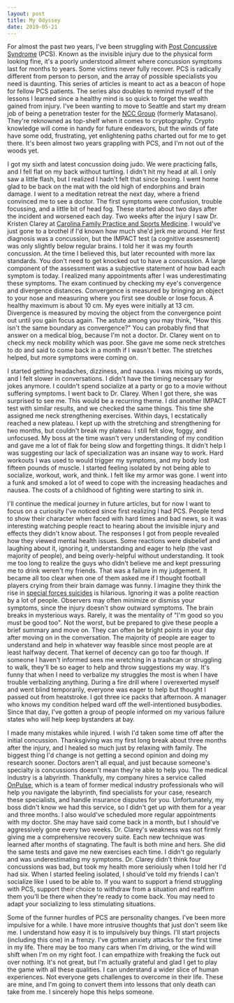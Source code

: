 ```yaml
---
layout: post
title: My Odyssey
date: 2019-05-21
---
```


For almost the past two years, I've been struggling with [Post Concussive Syndrome][pcs] (PCS). Known as the invisible injury due to the physical form looking fine, it's a poorly understood ailment where concussion symptoms last for months to years. Some victims never fully recover. PCS is radically different from person to person, and the array of possible specialists you need is daunting. This series of articles is meant to act as a beacon of hope for fellow PCS patients. The series also doubles to remind myself of the lessons I learned since a healthy mind is so quick to forget the wealth gained from injury. I've been wanting to move to Seattle and start my dream job of being a penetration tester for the [NCC Group][ncc] (formerly Matasano). They're reknowned as top-shelf when it comes to cryptography. Crypto knowledge will come in handy for future endeavors, but the winds of fate have some odd, frustrating, yet enlightening paths charted out for me to get there. It's been almost two years grappling with PCS, and I'm not out of the woods yet.

I got my sixth and latest concussion doing judo. We were practicing falls, and I fell flat on my back without turtling. I didn't hit my head at all. I only saw a little flash, but I realized I hadn't felt that since boxing. I went home glad to be back on the mat with the old high of endorphins and brain damage. I went to a meditation retreat the next day, where a friend convinced me to see a doctor. The first symptoms were confusion, trouble focussing, and a little bit of head fog. These started about two days after the incident and worsened each day. Two weeks after the injury I saw Dr. Kristen Clarey at [Carolina Family Practice and Sports Medicine][cfpsm]. I would've just gone to a brothel if I'd known how much she'd jerk me around. Her first diagnosis was a concussion, but the IMPACT test (a cognitive assesment) was only slightly below regular brains. I told her it was my fourth concussion. At the time I believed this, but later recounted with more lax standards. You don't need to get knocked out to have a concussion. A large component of the assessment was a subjective statement of how bad each symptom is today. I realized many appointments after I was underestimating these symptoms. The exam continued by checking my eye's convergence and divergence distances. Convergence is measured by bringing an object to your nose and measuring where you first see double or lose focus. A healthy maximum is about 10 cm. My eyes were initially at 13 cm. Divergence is measured by moving the object from the convergence point out until you gain focus again. The astute among you may think, "How this isn't the same boundary as convergence?" You can probably find that answer on a medical blog, because I'm not a doctor. Dr. Clarey went on to check my neck mobility which was poor. She gave me some neck stretches to do and said to come back in a month if I wasn't better. The stretches helped, but more symptoms were coming on. 

I started getting headaches, dizziness, and nausea. I was mixing up words, and I felt slower in conversations. I didn't have the timing necessary for jokes anymore. I couldn't spend socialize at a party or go to a movie without suffering symptoms. I went back to Dr. Clarey. When I got there, she was surprised to see me. This would be a recurring theme. I did another IMPACT test with similar results, and we checked the same things. This time she assigned me neck strengthening exercises. Within days, I ecstatically reached a new plateau. I kept up with the stretching and strengthening for two months, but couldn't break my plateau. I still felt slow, foggy, and unfocused. My boss at the time wasn't very understanding of my condition and gave me a lot of flak for being slow and forgetting things. It didn't help I was suggesting our lack of specialization was an insane way to work. Hard workouts I was used to would trigger my symptoms, and my body lost fifteen pounds of muscle. I started feeling isolated by not being able to socialize, workout, work, and think. I felt like my armor was gone. I went into a funk and smoked a lot of weed to cope with the increasing headaches and nausea. The costs of a childhood of fighting were starting to sink in. 

I'll continue the medical journey in future articles, but for now I want to focus on a curiosity I've noticed since first realizing I had PCS. People tend to show their character when faced with hard times and bad news, so it was interesting watching people react to hearing about the invisible injury and effects they didn't know about. The responses I got from people revealed how they viewed mental health issues. Some reactions were disbelief and laughing about it, ignoring it, understanding and eager to help (the vast majority of people), and being overly-helpful without understanding. It took me too long to realize the guys who didn't believe me and kept pressuring me to drink weren't my friends. That was a failure in my judgement. It became all too clear when one of them asked me if I thought football players crying from their brain damage was funny. I imagine they think the rise in [special forces suicides][socom] is hilarious. Ignoring it was a polite reaction by a lot of people. Observers may often minimize or dismiss your symptoms, since the injury doesn't show outward symptoms. The brain breaks in mysterious ways. Rarely, it was the mentality of "I'm good so you must be good too". Not the worst, but be prepared to give these people a brief summary and move on. They can often be bright points in your day after moving on in the conversation. The majority of people are eager to understand and help in whatever way feasible since most people are at least halfway decent. That kernel of decency can go too far though. If someone I haven't informed sees me wretching in a trashcan or struggling to walk, they'll be so eager to help and throw suggestions my way. It's funny that when I need to verbalize my struggles the most is when I have trouble verbalizing anything. During a fire drill where I overexerted myself and went blind temporarily, everyone was eager to help but thought I passed out from heatstroke. I got three ice packs that afternoon. A manager who knows my condition helped ward off the well-intentioned busybodies. Since that day, I've gotten a group of people informed on my various failure states who will help keep bystanders at bay.

I made many mistakes while injured. I wish I'd taken some time off after the initial concussion. Thanksgiving was my first long break about three months after the injury, and I healed so much just by relaxing with family. The biggest thing I'd change is not getting a second opinion and doing my research sooner. Doctors aren't all equal, and just because someone's specialty is concussions doesn't mean they're able to help you. The medical industry is a labyrinth. Thankfully, my company hires a service called [OnPulse][onpulse], which is a team of former medical industry professionals who will help you navigate the labyrinth, find specialists for your case, research these specialists, and handle insurance disputes for you. Unfortunately, my boss didn't know we had this service, so I didn't get up with them for a year and three months. I also would've scheduled more regular appointments with my doctor. She may have said come back in a month, but I should've aggressively gone every two weeks. Dr. Clarey's weakness was not firmly giving me a comprehensive recovery suite. Each new technique was learned after months of stagnating. The fault is both mine and hers. She did the same tests and gave me new exercises each time. I didn't go regularly and was underestimating my symptoms. Dr. Clarey didn't think four concussions was bad, but took my health more serioiusly when I told her I'd had six. When I started feeling isolated, I should've told my friends I can't socialize like I used to be able to. If you want to support a friend struggling with PCS, support their choice to withdraw from a situation and reaffirm them you'll be there when they're ready to come back. You may need to adapt your socializing to less stimulating situations. 

Some of the funner hurdles of PCS are personality changes. I've been more impulsive for a while. I have more intrusive thoughts that just don't seem like me. I understand how easy it is to impulsively buy things. I'll start projects (including this one) in a frenzy. I've gotten anxiety attacks for the first time in my life. There may be too many cars when I'm driving, or the wind will shift when I'm on my right foot. I can empathize with freaking the fuck out over nothing. It's not great, but I'm actually grateful and glad I get to play the game with all these qualities. I can understand a wider slice of human experiences. Not everyone gets challenges to overcome in their life. These are mine, and I'm going to convert them into lessons that only death can take from me. I sincerely hope this helps someone.


[pcs]:https://www.healthline.com/health/post-concussion-syndrome
[ncc]:https://www.nccgroup.trust/us/
[cfpsm]:https://cfpsm.com/
[socom]:https://www.cnn.com/2019/02/02/politics/socom-military-suicide-spike-2018/index.html
[onpulse]:https://www.onpulse.com/employers/
